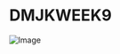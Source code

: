 # DMJKWEEK9
![Image](https://github.com/user-attachments/assets/0f933b44-4905-487b-b09d-aff44c654330)
